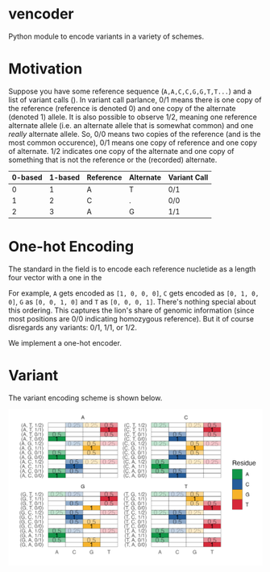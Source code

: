 # vencoder
Python module to encode variants in a variety of schemes.

# Motivation

Suppose you have some reference sequence (`A,A,C,C,G,G,T,T...`) and a list of variant calls (). In variant call parlance, 0/1 means there is one copy of the reference (reference is denoted 0) and one copy of the alternate (denoted 1) allele. It is also possible to observe 1/2, meaning one reference alternate allele (i.e. an alternate allele that is somewhat common) and one *really* alternate allele. So, 0/0 means two copies of the reference (and is the most common occurence), 0/1 means one copy of reference and one copy of alternate. 1/2 indicates one copy of the alternate and one copy of something that is not the reference or the (recorded) alternate. 


| 0-based | 1-based | Reference | Alternate | Variant Call |
|---------|---------|-----------|-----------|--------------|
| 0 | 1 | A | T | 0/1 |
| 1 | 2 | C | . | 0/0 |
| 2 | 3 | A | G | 1/1 |

# One-hot Encoding

The standard in the field is to encode each reference nucletide as a length four vector with a one in the 

For example, `A` gets encoded as `[1, 0, 0, 0]`, `C` gets encoded as `[0, 1, 0, 0]`, `G` as `[0, 0, 1, 0]` and `T` as `[0, 0, 0, 1]`. There's nothing special about this ordering. This captures the lion's share of genomic information (since most positions are 0/0 indicating homozygous reference). But it of course disregards any variants: 0/1, 1/1, or 1/2.

We implement a one-hot encoder.

# Variant

The variant encoding scheme is shown below.

![Variant encoding](scripts/encoding.png)
